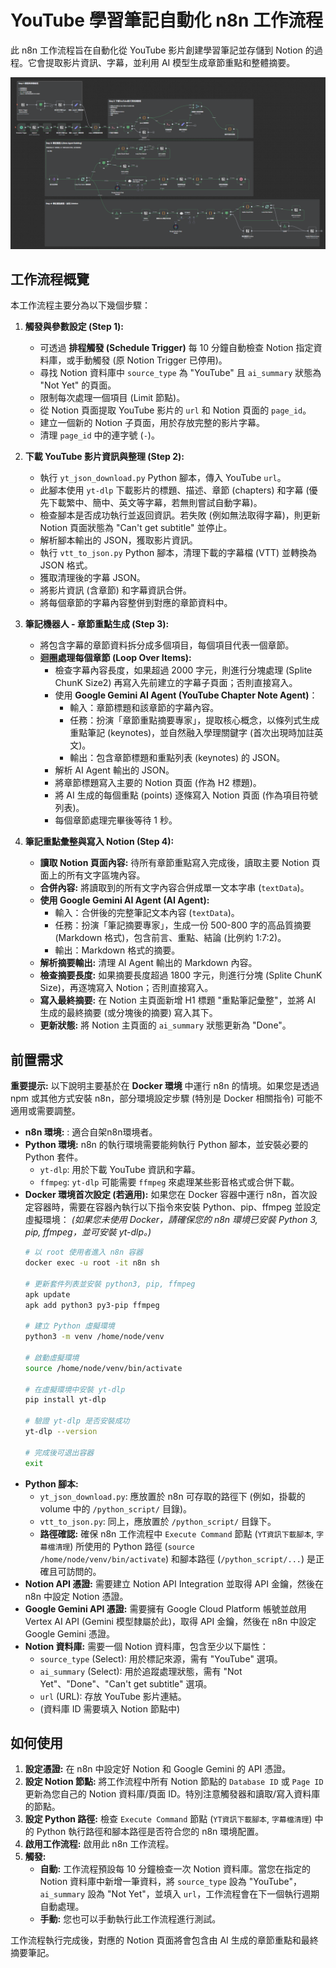 # YouTube 學習筆記自動化 n8n 工作流程

此 n8n 工作流程旨在自動化從 YouTube 影片創建學習筆記並存儲到 Notion 的過程。它會提取影片資訊、字幕，並利用 AI 模型生成章節重點和整體摘要。

![工作流示意圖](n8n/workflows/YouTube_Learning_Note_Agent/YouTube_note_agent_workflow.png)

## 工作流程概覽

本工作流程主要分為以下幾個步驟：

1.  **觸發與參數設定 (Step 1):**
    *   可透過 **排程觸發 (Schedule Trigger)** 每 10 分鐘自動檢查 Notion 指定資料庫，或手動觸發 (原 Notion Trigger 已停用)。
    *   尋找 Notion 資料庫中 `source_type` 為 "YouTube" 且 `ai_summary` 狀態為 "Not Yet" 的頁面。
    *   限制每次處理一個項目 (Limit 節點)。
    *   從 Notion 頁面提取 YouTube 影片的 `url` 和 Notion 頁面的 `page_id`。
    *   建立一個新的 Notion 子頁面，用於存放完整的影片字幕。
    *   清理 `page_id` 中的連字號 (`-`)。

2.  **下載 YouTube 影片資訊與整理 (Step 2):**
    *   執行 `yt_json_download.py` Python 腳本，傳入 YouTube `url`。
    *   此腳本使用 `yt-dlp` 下載影片的標題、描述、章節 (chapters) 和字幕 (優先下載繁中、簡中、英文等字幕，若無則嘗試自動字幕)。
    *   檢查腳本是否成功執行並返回資訊。若失敗 (例如無法取得字幕)，則更新 Notion 頁面狀態為 "Can't get subtitle" 並停止。
    *   解析腳本輸出的 JSON，獲取影片資訊。
    *   執行 `vtt_to_json.py` Python 腳本，清理下載的字幕檔 (VTT) 並轉換為 JSON 格式。
    *   獲取清理後的字幕 JSON。
    *   將影片資訊 (含章節) 和字幕資訊合併。
    *   將每個章節的字幕內容整併到對應的章節資料中。

3.  **筆記機器人 - 章節重點生成 (Step 3):**
    *   將包含字幕的章節資料拆分成多個項目，每個項目代表一個章節。
    *   **迴圈處理每個章節 (Loop Over Items):**
        *   檢查字幕內容長度，如果超過 2000 字元，則進行分塊處理 (Splite ChunK Size2) 再寫入先前建立的字幕子頁面；否則直接寫入。
        *   使用 **Google Gemini AI Agent (YouTube Chapter Note Agent)**：
            *   輸入：章節標題和該章節的字幕內容。
            *   任務：扮演「章節重點摘要專家」，提取核心概念，以條列式生成重點筆記 (keynotes)，並自然融入學理關鍵字 (首次出現時加註英文)。
            *   輸出：包含章節標題和重點列表 (keynotes) 的 JSON。
        *   解析 AI Agent 輸出的 JSON。
        *   將章節標題寫入主要的 Notion 頁面 (作為 H2 標題)。
        *   將 AI 生成的每個重點 (points) 逐條寫入 Notion 頁面 (作為項目符號列表)。
        *   每個章節處理完畢後等待 1 秒。

4.  **筆記重點彙整與寫入 Notion (Step 4):**
    *   **讀取 Notion 頁面內容:** 待所有章節重點寫入完成後，讀取主要 Notion 頁面上的所有文字區塊內容。
    *   **合併內容:** 將讀取到的所有文字內容合併成單一文本字串 (`textData`)。
    *   **使用 Google Gemini AI Agent (AI Agent):**
        *   輸入：合併後的完整筆記文本內容 (`textData`)。
        *   任務：扮演「筆記摘要專家」，生成一份 500-800 字的高品質摘要 (Markdown 格式)，包含前言、重點、結論 (比例約 1:7:2)。
        *   輸出：Markdown 格式的摘要。
    *   **解析摘要輸出:** 清理 AI Agent 輸出的 Markdown 內容。
    *   **檢查摘要長度:** 如果摘要長度超過 1800 字元，則進行分塊 (Splite ChunK Size)，再逐塊寫入 Notion；否則直接寫入。
    *   **寫入最終摘要:** 在 Notion 主頁面新增 H1 標題 "重點筆記彙整"，並將 AI 生成的最終摘要 (或分塊後的摘要) 寫入其下。
    *   **更新狀態:** 將 Notion 主頁面的 `ai_summary` 狀態更新為 "Done"。

## 前置需求

**重要提示:** 以下說明主要基於在 **Docker 環境** 中運行 n8n 的情境。如果您是透過 npm 或其他方式安裝 n8n，部分環境設定步驟 (特別是 Docker 相關指令) 可能不適用或需要調整。

*   **n8n 環境:** : 適合自架n8n環境者。
*   **Python 環境:** n8n 的執行環境需要能夠執行 Python 腳本，並安裝必要的 Python 套件。
    *   `yt-dlp`: 用於下載 YouTube 資訊和字幕。
    *   `ffmpeg`: `yt-dlp` 可能需要 `ffmpeg` 來處理某些影音格式或合併下載。
*   **Docker 環境首次設定 (若適用):** 如果您在 Docker 容器中運行 n8n，首次設定容器時，需要在容器內執行以下指令來安裝 Python、pip、ffmpeg 並設定虛擬環境：
    *(如果您未使用 Docker，請確保您的 n8n 環境已安裝 Python 3, pip, ffmpeg，並可安裝 yt-dlp。)*
    ```bash
    # 以 root 使用者進入 n8n 容器
    docker exec -u root -it n8n sh

    # 更新套件列表並安裝 python3, pip, ffmpeg
    apk update
    apk add python3 py3-pip ffmpeg

    # 建立 Python 虛擬環境
    python3 -m venv /home/node/venv

    # 啟動虛擬環境
    source /home/node/venv/bin/activate

    # 在虛擬環境中安裝 yt-dlp
    pip install yt-dlp

    # 驗證 yt-dlp 是否安裝成功
    yt-dlp --version

    # 完成後可退出容器
    exit
    ```
*   **Python 腳本:**
    *   `yt_json_download.py`: 應放置於 n8n 可存取的路徑下 (例如，掛載的 volume 中的 `/python_script/` 目錄)。
    *   `vtt_to_json.py`: 同上，應放置於 `/python_script/` 目錄下。
    *   **路徑確認:** 確保 n8n 工作流程中 `Execute Command` 節點 (`YT資訊下載腳本`, `字幕檔清理`) 所使用的 Python 路徑 (`source /home/node/venv/bin/activate`) 和腳本路徑 (`/python_script/...`) 是正確且可訪問的。
*   **Notion API 憑證:** 需要建立 Notion API Integration 並取得 API 金鑰，然後在 n8n 中設定 Notion 憑證。
*   **Google Gemini API 憑證:** 需要擁有 Google Cloud Platform 帳號並啟用 Vertex AI API (Gemini 模型隸屬於此)，取得 API 金鑰，然後在 n8n 中設定 Google Gemini 憑證。
*   **Notion 資料庫:** 需要一個 Notion 資料庫，包含至少以下屬性：
    *   `source_type` (Select): 用於標記來源，需有 "YouTube" 選項。
    *   `ai_summary` (Select): 用於追蹤處理狀態，需有 "Not Yet"、"Done"、"Can't get subtitle" 選項。
    *   `url` (URL): 存放 YouTube 影片連結。
    *   (資料庫 ID 需要填入 Notion 節點中)

## 如何使用

1.  **設定憑證:** 在 n8n 中設定好 Notion 和 Google Gemini 的 API 憑證。
2.  **設定 Notion 節點:** 將工作流程中所有 Notion 節點的 `Database ID` 或 `Page ID` 更新為您自己的 Notion 資料庫/頁面 ID。特別注意觸發器和讀取/寫入資料庫的節點。
3.  **設定 Python 路徑:** 檢查 `Execute Command` 節點 (`YT資訊下載腳本`, `字幕檔清理`) 中的 Python 執行路徑和腳本路徑是否符合您的 n8n 環境配置。
4.  **啟用工作流程:** 啟用此 n8n 工作流程。
5.  **觸發:**
    *   **自動:** 工作流程預設每 10 分鐘檢查一次 Notion 資料庫。當您在指定的 Notion 資料庫中新增一筆資料，將 `source_type` 設為 "YouTube"，`ai_summary` 設為 "Not Yet"，並填入 `url`，工作流程會在下一個執行週期自動處理。
    *   **手動:** 您也可以手動執行此工作流程進行測試。

工作流程執行完成後，對應的 Notion 頁面將會包含由 AI 生成的章節重點和最終摘要筆記。
